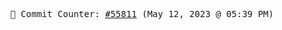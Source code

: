 <p align="center">
    <samp>
        📮 Commit Counter: <a href="https://github.com/Javascript-void0/Javascript-void0/commits/main">#55811</a> (May 12, 2023 @ 05:39 PM)
    </samp>
</p>